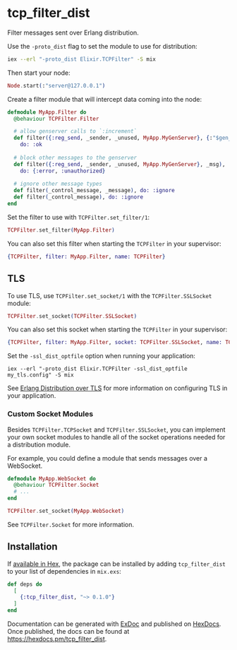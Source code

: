 # tcp_filter_dist

Filter messages sent over Erlang distribution.

Use the `-proto_dist` flag to set the module to use for distribution:

```sh
iex --erl "-proto_dist Elixir.TCPFilter" -S mix
```

Then start your node:

```elixir
Node.start(:"server@127.0.0.1")
```

Create a filter module that will intercept data coming into the node:

```elixir
defmodule MyApp.Filter do
  @behaviour TCPFilter.Filter

  # allow genserver calls to `:increment`
  def filter({:reg_send, _sender, _unused, MyApp.MyGenServer}, {:"$gen_call", _, :increment}),
    do: :ok
  
  # block other messages to the genserver
  def filter({:reg_send, _sender, _unused, MyApp.MyGenServer}, _msg),
    do: {:error, :unauthorized}
  
  # ignore other message types
  def filter(_control_message, _message), do: :ignore
  def filter(_control_message), do: :ignore
end
```

Set the filter to use with `TCPFilter.set_filter/1`:

```elixir
TCPFilter.set_filter(MyApp.Filter)
```

You can also set this filter when starting the `TCPFilter` in your supervisor:

```elixir
{TCPFilter, filter: MyApp.Filter, name: TCPFilter}
```

## TLS
To use TLS, use `TCPFilter.set_socket/1` with the `TCPFilter.SSLSocket` module:

```elixir
TCPFilter.set_socket(TCPFilter.SSLSocket)
```

You can also set this socket when starting the `TCPFilter` in your supervisor:

```elixir
{TCPFilter, filter: MyApp.Filter, socket: TCPFilter.SSLSocket, name: TCPFilter}
```

Set the `-ssl_dist_optfile` option when running your application:

```
iex --erl "-proto_dist Elixir.TCPFilter -ssl_dist_optfile my_tls.config" -S mix
```

See [Erlang Distribution over TLS](https://www.erlang.org/doc/apps/ssl/ssl_distribution.html) for more information on configuring TLS in your application.

### Custom Socket Modules
Besides `TCPFilter.TCPSocket` and `TCPFilter.SSLSocket`, you can implement your own socket modules to handle all of the socket operations needed for a distribution module.

For example, you could define a module that sends messages over a WebSocket.

```elixir
defmodule MyApp.WebSocket do
  @behaviour TCPFilter.Socket
  # ...
end

TCPFilter.set_socket(MyApp.WebSocket)
```

See `TCPFilter.Socket` for more information.

## Installation

If [available in Hex](https://hex.pm/docs/publish), the package can be installed
by adding `tcp_filter_dist` to your list of dependencies in `mix.exs`:

```elixir
def deps do
  [
    {:tcp_filter_dist, "~> 0.1.0"}
  ]
end
```

Documentation can be generated with [ExDoc](https://github.com/elixir-lang/ex_doc)
and published on [HexDocs](https://hexdocs.pm). Once published, the docs can
be found at <https://hexdocs.pm/tcp_filter_dist>.

